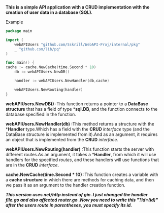 **This is a simple API application with a CRUD implementation with the creation of user data in a database (SQL).**

Example

```go
package main

import (
	webAPIUsers "github.com/Sskrill/WebAPI-Proj/internal/pkg"
	_ "github.com/lib/pq"
)

func main() {
cache := cache.NewCache(time.Second * 10)
	db := webAPIUsers.NewDB()

	handler := webAPIUsers.NewHandler(db,cache)

	webAPIUsers.NewRouting(handler)
}
```
**webAPIUsers.NewDB()** :This function returns a pointer to a **DataBase structure** that has a field of type ***sql.DB**, and the function connects to the database specified in the function.

**webAPIUsers.NewHandler(db)** :This method returns a structure with the ***Handler** type.Which has a field with the **CRUD** *interface* type (and the DataBase structure is implemented from it).And as an argument, it requires an object that is implemented from the **CRUD** *interface*.

**webAPIUsers.NewRouting(handler)** :This function starts the server with different routes.As an argument, it takes a ***Handler**, from which it will use handlers for the specified *routes*, and these handlers will use functions that are in the **CRUD** *interface*.

**cache.NewCache(time.Second * 10)** :This function creates a variable with a **cache structure** in which there are methods for caching data, and then we pass it as an argument to the handler creation function.

***This version uses net/http instead of gin. I just changed the handler file.go and also affected router.go .Now you need to write this "?id=(id)" after the users route in parentheses, you must specify its id.***

